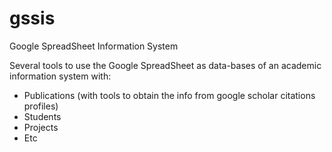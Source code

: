 gssis
=====

Google SpreadSheet Information System


Several tools to use the Google SpreadSheet as data-bases of an academic 
information system with:

* Publications (with tools to obtain the info from google scholar citations profiles)
* Students
* Projects 
* Etc
